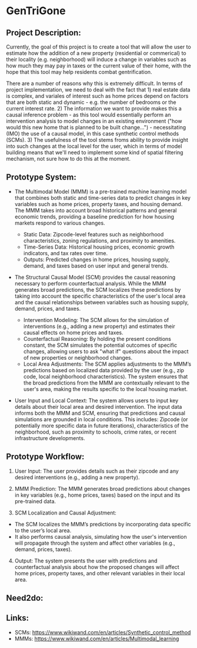# GenTriGone

## Project Description:

Currently, the goal of this project is to create a tool that will allow the user to estimate how the addition of a new property (residential or commerical) to their locality (e.g. neighborhood) will induce a change in variables such as how much they may pay in taxes or the current value of their home, with the hope that this tool may help residents combat gentrification.

There are a number of reasons why this is extremely difficult. In terms of project implementation, we need to deal with the fact that 1) real estate data is complex, and variales of interest such as home prices depend on factors that are both static and dynamic - e.g. the number of bedrooms or the current interest rate. 2) The information we want to provide makes this a causal inference problem - as this tool would essentially perform an intervention analysis to model changes in an existing environment ("how would this new home that is planned to be built change...") - necessitating (IMO) the use of a causal model, in this case synthetic control methods (SCMs). 3) The usefulness of the tool stems froms ability to provide insight into such changes at the local level for the user, which in terms of model building means that we'll need to implement some kind of spatial filtering mechanism, not sure how to do this at the moment.

## Prototype System:

- The Multimodal Model (MMM) is a pre-trained machine learning model that combines both static and time-series data to predict changes in key variables such as home prices, property taxes, and housing demand. The MMM takes into account broad historical patterns and general economic trends, providing a baseline prediction for how housing markets respond to various changes.

  - Static Data: Zipcode-level features such as neighborhood characteristics, zoning regulations, and proximity to amenities.
  - Time-Series Data: Historical housing prices, economic growth indicators, and tax rates over time.
  - Outputs: Predicted changes in home prices, housing supply, demand, and taxes based on user input and general trends.

- The Structural Causal Model (SCM) provides the causal reasoning necessary to perform counterfactual analysis. While the MMM generates broad predictions, the SCM localizes these predictions by taking into account the specific characteristics of the user's local area and the causal relationships between variables such as housing supply, demand, prices, and taxes.

  - Intervention Modeling: The SCM allows for the simulation of interventions (e.g., adding a new property) and estimates their causal effects on home prices and taxes.
  - Counterfactual Reasoning: By holding the present conditions constant, the SCM simulates the potential outcomes of specific changes, allowing users to ask "what if" questions about the impact of new properties or neighborhood changes.
  - Local Area Adjustments: The SCM applies adjustments to the MMM’s predictions based on localized data provided by the user (e.g., zip code, local neighborhood characteristics). The system ensures that the broad predictions from the MMM are contextually relevant to the user's area, making the results specific to the local housing market.

- User Input and Local Context: The system allows users to input key details about their local area and desired intervention. The input data informs both the MMM and SCM, ensuring that predictions and causal simulations are grounded in local conditions. This includes: Zipcode (or potentially more specific data in future iterations), characteristics of the neighborhood, such as proximity to schools, crime rates, or recent infrastructure developments.

## Prototype Workflow:

1. User Input: The user provides details such as their zipcode and any desired interventions (e.g., adding a new property).

2. MMM Prediction: The MMM generates broad predictions about changes in key variables (e.g., home prices, taxes) based on the input and its pre-trained data.

3. SCM Localization and Causal Adjustment:

- The SCM localizes the MMM’s predictions by incorporating data specific to the user’s local area.
- It also performs causal analysis, simulating how the user's intervention will propagate through the system and affect other variables (e.g., demand, prices, taxes).

4. Output: The system presents the user with predictions and counterfactual analysis about how the proposed changes will affect home prices, property taxes, and other relevant variables in their local area.

## Need2do:

## Links:

- SCMs: https://www.wikiwand.com/en/articles/Synthetic_control_method
- MMMs: https://www.wikiwand.com/en/articles/Multimodal_learning
